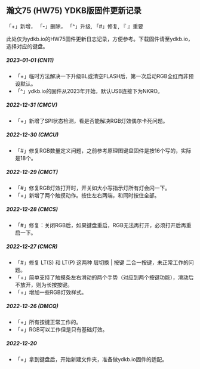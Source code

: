 ## 瀚文75 (HW75) YDKB版固件更新记录
「+」新增， 「-」删除， 「^」升级, 「#」修复, 『 』重要

此处仅为ydkb.io的HW75固件更新日志记录，方便参考。下载固件请至ydkb.io，选择对应的键盘。

##### 2023-01-01 (CN11)
- 「+」临时方法解决一下升级BL或清空FLASH后，第一次启动RGB全红而非预设默认。
- 「^」ydkb.io的固件从2023年开始，默认USB连接下为NKRO。

##### 2022-12-31 (CMCV)
- 「+」新增了SPI状态检测，看是否能解决RGB灯效偶尔卡死问题。

##### 2022-12-30 (CMCU)
- 「#」修复RGB数量定义问题，之前参考原理图键盘固件是按16个写的，实际是18个。

##### 2022-12-29 (CMCT)
- 「#」修复RGB灯效打开时，开关如大小写指示灯所有灯会闪一下。
- 「+」新增了两个触摸动作。按住左右两端，和同时按住全部。

##### 2022-12-28 (CMCS)
- 「#」修复：关闭RGB后，如果键盘重启，RGB无法再打开，必须打开后再重启一下。

##### 2022-12-27 (CMCR)
- 「#」修复 LT(S) 和 LT(P) 这两种 层切换 | 按键 二合一按键，未正常工作的问题。
- 「+」简单支持了触摸条左右滑动的两个手势（对应到两个按键功能），滑动后不放开，则为长按按键。
- 「+」增加一些RGB灯效样式。

##### 2022-12-26 (DMCQ)
- 「+」所有按键正常工作的。
- 「+」RGB可以工作但是只有基础灯效。

##### 2022-12-20 
- 「+」拿到键盘后，开始新建文件夹，准备做ydkb.io固件的适配。